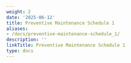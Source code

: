 ```yaml
---
weight: 2
date: '2025-06-12'
title: Preventive Maintenance Schedule 1
aliases:
- /docs/preventive-maintenance-schedule_1/
description: ''
linkTitle: Preventive Maintenance Schedule 1
type: docs
---
```


